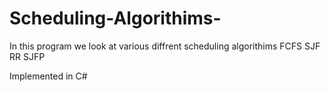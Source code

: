 # Scheduling-Algorithims-
In this program we look at various diffrent scheduling algorithims 
FCFS 
SJF 
RR
SJFP

Implemented in C# 
